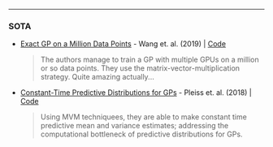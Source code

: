 


---
### SOTA

* [Exact GP on a Million Data Points](https://arxiv.org/abs/1903.08114) - Wang et. al. (2019) | [Code](https://github.com/cornellius-gp/gpytorch/blob/master/examples/01_Simple_GP_Regression/Simple_MultiGPU_GP_Regression.ipynb)
  > The authors manage to train a GP with multiple GPUs on a million or so data points. They use the matrix-vector-multiplication strategy. Quite amazing actually...


* [Constant-Time Predictive Distributions for GPs](https://arxiv.org/abs/1803.06058) - Pleiss et. al. (2018) | [Code]()
  > Using MVM techniquees, they are able to make constant time predictive mean and variance estimates; addressing the computational bottleneck of predictive distributions for GPs.